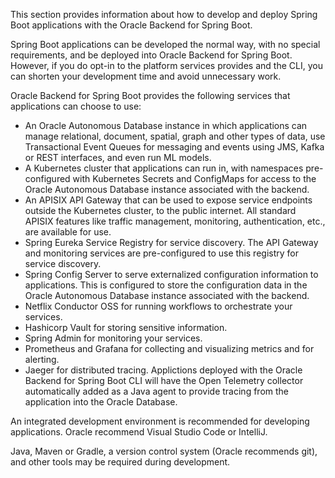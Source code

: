This section provides information about how to develop and deploy Spring Boot applications
with the Oracle Backend for Spring Boot. 

Spring Boot applications can be developed the normal way, with no special requirements, and
be deployed into Oracle Backend for Spring Boot.  However, if you do opt-in to the platform
services provides and the CLI, you can shorten your development time and avoid unnecessary
work.

Oracle Backend for Spring Boot provides the following services that applications can choose
to use: 

- An Oracle Autonomous Database instance in which applications can manage relational,
  document, spatial, graph and other types of data, use Transactional Event Queues for
  messaging and events using JMS, Kafka or REST interfaces, and even run ML models.
- A Kubernetes cluster that applications can run in, with namespaces pre-configured with
  Kubernetes Secrets and ConfigMaps for access to the Oracle Autonomous Database instance
  associated with the backend.
- An APISIX API Gateway that can be used to expose service endpoints outside the Kubernetes
  cluster, to the public internet.  All standard APISIX features like traffic management, 
  monitoring, authentication, etc., are available for use.
- Spring Eureka Service Registry for service discovery.  The API Gateway and monitoring
  services are pre-configured to use this registry for service discovery.
- Spring Config Server to serve externalized configuration information to applications.
  This is configured to store the configuration data in the Oracle Autonomous Database
  instance associated with the backend.
- Netflix Conductor OSS for running workflows to orchestrate your services.
- Hashicorp Vault for storing sensitive information.
- Spring Admin for monitoring your services.
- Prometheus and Grafana for collecting and visualizing metrics and for alerting. 
- Jaeger for distributed tracing.  Applictions deployed with the Oracle Backend for
  Spring Boot CLI will have the Open Telemetry collector automatically added as a Java
  agent to provide tracing from the application into the Oracle Database. 

An integrated development environment is recommended for developing applications. Oracle
recommend Visual Studio Code or IntelliJ.

Java, Maven or Gradle, a version control system (Oracle recommends git), and other
tools may be required during development.
